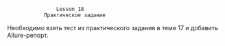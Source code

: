                     Lesson_18
                Практическое задание
  Необходимо взять тест из практического задания в теме 17 и добавить Allure-репорт.
